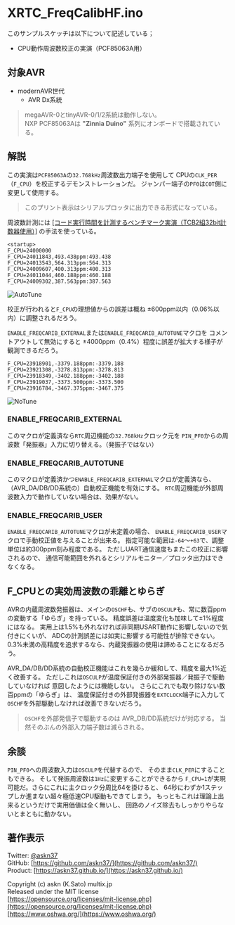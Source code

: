 # XRTC_FreqCalibHF.ino

このサンプルスケッチは以下について記述している；

- CPU動作周波数校正の実演（PCF85063A用）

## 対象AVR

- modernAVR世代
  - AVR Dx系統

> megaAVR-0とtinyAVR-0/1/2系統は動作しない。\
> NXP PCF85063Aは __"Zinnia Duino"__ 系列にオンボードで搭載されている。

## 解説

この実演は`PCF85063A`の`32.768kHz`周波数出力端子を使用して
CPUの`CLK_PER`（`F_CPU`）を校正するデモンストレーションだ。
ジャンパー端子の`PF0`は`COT`側に変更して使用する。

> このプリント表示はシリアルプロッタに出力できる形式になっている。

周波数計測には
[[コード実行時間を計測するベンチマーク実演（TCB2組32bit計数器使用）]](https://github.com/askn37/MacroMicroAPI_lib/tree/main/examples/Timer%20applications/Benchmark)
の手法を使っている。

```plain
<startup>
F_CPU=24000000
F_CPU=24011843,493.438ppm:493.438
F_CPU=24013543,564.313ppm:564.313
F_CPU=24009607,400.313ppm:400.313
F_CPU=24011044,460.188ppm:460.188
F_CPU=24009302,387.563ppm:387.563
```

![AutoTune](https://askn37.github.io/img/LIB_AutoTune.png)

校正が行われると`F_CPU`の理想値からの誤差は概ね ±600ppm以内（0.06%以内）に調整されるだろう。

`ENABLE_FREQCARIB_EXTERNAL`または`ENABLE_FREQCARIB_AUTOTUNE`マクロを
コメントアウトして無効にすると
±4000ppm（0.4%）程度に誤差が拡大する様子が観測できるだろう。

```plain
F_CPU=23918901,-3379.188ppm:-3379.188
F_CPU=23921308,-3278.813ppm:-3278.813
F_CPU=23918349,-3402.188ppm:-3402.188
F_CPU=23919037,-3373.500ppm:-3373.500
F_CPU=23916784,-3467.375ppm:-3467.375
```

![NoTune](https://askn37.github.io/img/LIB_NoTune.png)

### ENABLE_FREQCARIB_EXTERNAL

このマクロが定義済なら`RTC`周辺機能の`32.768kHz`クロック元を
`PIN_PF0`からの周波数「発振器」入力に切り替える。（発振子ではない）

### ENABLE_FREQCARIB_AUTOTUNE

このマクロが定義済かつ`ENABLE_FREQCARIB_EXTERNAL`マクロが定義済なら、
（AVR_DA/DB/DD系統の）自動校正機能を有効にする。
`RTC`周辺機能が外部周波数入力で動作していない場合は、効果がない。

### ENABLE_FREQCARIB_USER

`ENABLE_FREQCARIB_AUTOTUNE`マクロが未定義の場合、
`ENABLE_FREQCARIB_USER`マクロで手動校正値を与えることが出来る。
指定可能な範囲は`-64`〜`+63`で、調整単位は約300ppm刻み程度である。
ただしUART通信速度もまたこの校正に影響されるので、
通信可能範囲を外れるとシリアルモニター／プロッタ出力はできなくなる。

## F_CPUとの実効周波数の乖離とゆらぎ

AVRの内蔵周波数発振器は、メインの`OSCHF`も、サブの`OSCULP`も、常に数百ppmの変動する「ゆらぎ」を持っている。
精度誤差は温度変化も加味して±1%程度にはなる。
実用上は1.5%も外れなければ非同期USART動作に影響しないので気付きにくいが、
ADCの計測誤差には如実に影響する可能性が排除できない。
0.3%未満の高精度を追求するなら、内蔵発振器の使用は諦めることになるだろう。

AVR_DA/DB/DD系統の自動校正機能はこれを幾らか緩和して、精度を最大1%近く改善する。
ただしこれは`OSCULP`が温度保証付きの外部発振器／発振子で駆動していなければ
意図したようには機能しない。
さらにこれでも取り除けない数百ppmの「ゆらぎ」は、
温度保証付きの外部発振器を`EXTCLOCK`端子に入力して
`OSCHF`を外部駆動しなければ改善できないだろう。

> `OSCHF`を外部発信子で駆動するのは AVR_DB/DD系統だけが対応する。
当然そのぶんの外部入力端子数は減らされる。

## 余談

`PIN_PF0`への周波数入力は`OSCULP`を代替するので、
そのまま`CLK_PER`にすることもできる。
そして発振周波数は`1Hz`に変更することができるから
`F_CPU=1`が実現可能だ。さらにこれに主クロック分周比64を掛けると、
64秒にわずか1ステップしか進まない超々極低速CPU駆動もできてしまう。
もっともこれは理論上出来るというだけで実用価値は全く無いし、
回路のノイズ除去もしっかりやらないとまともに動かない。

## 著作表示

Twitter: [@askn37](https://twitter.com/askn37) \
GitHub: [https://github.com/askn37/](https://github.com/askn37/) \
Product: [https://askn37.github.io/](https://askn37.github.io/)

Copyright (c) askn (K.Sato) multix.jp \
Released under the MIT license \
[https://opensource.org/licenses/mit-license.php](https://opensource.org/licenses/mit-license.php) \
[https://www.oshwa.org/](https://www.oshwa.org/)
